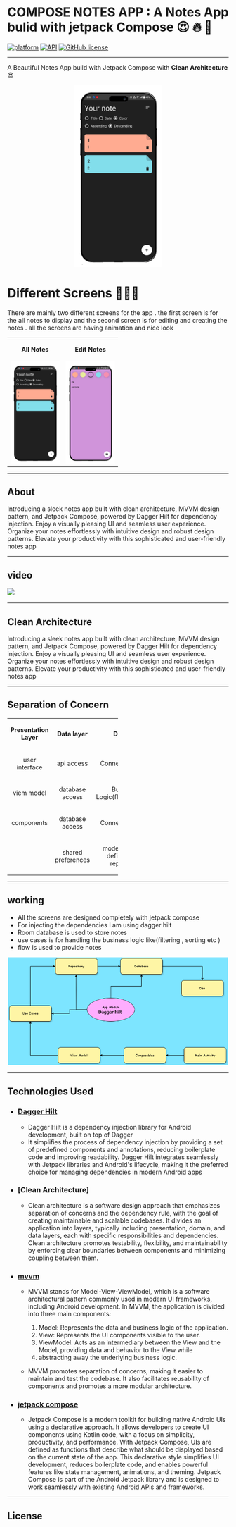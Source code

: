 # COMPOSE NOTES APP : A Notes App bulid with jetpack Compose 😍 🔥 🎉

[![platform](https://img.shields.io/badge/platform-Android-yellow.svg)](https://www.android.com)
[![API](https://img.shields.io/badge/API-21%2B-brightgreen.svg?style=flat)](https://android-arsenal.com/api?level=21)
[![GitHub license](https://img.shields.io/badge/License-Apache.0-blue.svg)]()

---

A Beautiful Notes App build with Jetpack Compose with <B>Clean Architecture</b> 😍

<div align="center">
<img src = "./assets/img1.png" width="200px" />

</div>

# Different Screens 📱📲📳

There are mainly two different screens for the app . the first screen is for the all notes to display and the second screen is for editing and creating the notes . all the screens are having animation and nice look

<table style="width:50%">
  <tr>
    <th><p p align="center"> All Notes </p> </th>
    <th><p p align="center"> Edit Notes </th> </p>
  </tr>
  <tr>
    <td><div  align="center"><img src = "./assets/img1.png" width="200px" /></td> </div>
    <td><div  align="center"><img src = "./assets/img2.png" width="200px" /></td></div>
  </td> 
   
  </tr>
</table>

---

## About

Introducing a sleek notes app built with clean architecture, MVVM design pattern, and Jetpack Compose, powered by Dagger Hilt for dependency injection. Enjoy a visually pleasing UI and seamless user experience. Organize your notes effortlessly with intuitive design and robust design patterns. Elevate your productivity with this sophisticated and user-friendly notes app

---

## video

<img src="./assets/vdo.mp4"></img>

---

## Clean Architecture

Introducing a sleek notes app built with clean architecture, MVVM design pattern, and Jetpack Compose, powered by Dagger Hilt for dependency injection. Enjoy a visually pleasing UI and seamless user experience. Organize your notes effortlessly with intuitive design and robust design patterns. Elevate your productivity with this sophisticated and user-friendly notes app

---

## Separation of Concern

<table style="width:50%">
  <tr>
    <th><p p align="center">Presentation Layer </p> </th>
    <th><p p align="center"> Data layer  </p></th> 
    <th><p p align="center"> Domain  </p></th> 
  </tr>
  <tr>
    <td><p p align="center"> user interface  </p></td>
    <td><p p align="center"> api access  </p></td>
     <td><p p align="center"> Connecting layer  </p></td> 
  </tr>
  <tr>
    <td><p p align="center"> viem model  </p></td>
    <td><p p align="center"> database access </p></td>
     <td><p p align="center"> Business Logic(fliter,sort,etc)  </p></td> 
  </tr>
  <tr>
    <td><p p align="center"> components  </p></td>
    <td><p p align="center"> database access </p></td>
     <td><p p align="center"> Connecting layer  </p></td> 
  </tr>
  <tr>
    <td><p p align="center">   </p></td>
    <td><p p align="center"> shared preferences </p></td>
     <td><p p align="center"> model classes , defination to repository  </p></td> 
  </tr>
</table>

---

## working

- All the screens are designed completely with jetpack compose
- For injecting the dependencies I am using dagger hilt
- Room database is used to store notes
- use cases is for handling the business logic like(filtering , sorting etc )
- flow is used to provide notes

<div align="center"><img src="./assets/dia.png" width="500px"></div>

---

## Technologies Used

- ### [Dagger Hilt ]
  - Dagger Hilt is a dependency injection library for Android development, built on top of Dagger
  - It simplifies the process of dependency injection by providing a set of predefined components and annotations, reducing boilerplate code and improving readability. Dagger Hilt integrates seamlessly with Jetpack libraries and Android's lifecycle, making it the preferred choice for managing dependencies in modern Android apps
- ### [Clean Architecture]
  - Clean architecture is a software design approach that emphasizes separation of concerns and the dependency rule, with the goal of creating maintainable and scalable codebases. It divides an application into layers, typically including presentation, domain, and data layers, each with specific responsibilities and dependencies. Clean architecture promotes testability, flexibility, and maintainability by enforcing clear boundaries between components and minimizing coupling between them.
- ### [mvvm ]

  - MVVM stands for Model-View-ViewModel, which is a software architectural pattern commonly used in modern UI frameworks, including Android development. In MVVM, the application is divided into three main components:

    1.  Model: Represents the data and business logic of the application.
    2.  View: Represents the UI components visible to the user.
    3.  ViewModel: Acts as an intermediary between the View and the Model, providing data and behavior to the View while
    4.  abstracting away the underlying business logic.

  - MVVM promotes separation of concerns, making it easier to maintain and test the codebase. It also facilitates reusability of components and promotes a more modular architecture.

- ### [jetpack compose]
  - Jetpack Compose is a modern toolkit for building native Android UIs using a declarative approach. It allows developers to create UI components using Kotlin code, with a focus on simplicity, productivity, and performance. With Jetpack Compose, UIs are defined as functions that describe what should be displayed based on the current state of the app. This declarative style simplifies UI development, reduces boilerplate code, and enables powerful features like state management, animations, and theming. Jetpack Compose is part of the Android Jetpack library and is designed to work seamlessly with existing Android APIs and frameworks.

---

## License

```

```

[mvvm]: https://www.geeksforgeeks.org/mvvm-model-view-viewmodel-architecture-pattern-in-android/
[Clean Architechture]: https://betterprogramming.pub/the-clean-architecture-beginners-guide-e4b7058c1165#:~:text=The%20Clean%20Architecture%20is%20the,over%20the%20years.
[Dagger Hilt ]: https://developer.android.com/training/dependency-injection/hilt-android
[jetpack compose ]: https://developer.android.com/develop/ui/compose/documentation
